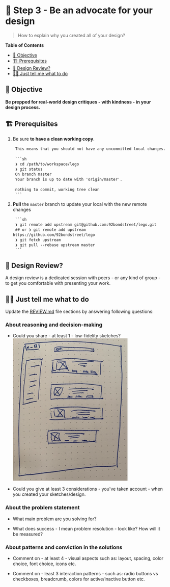 # 🎨 Step 3 - Be an advocate for your design

> How to explain why you created all of your design?

<!-- START doctoc generated TOC please keep comment here to allow auto update -->
<!-- DON'T EDIT THIS SECTION, INSTEAD RE-RUN doctoc TO UPDATE -->
**Table of Contents**

- [🎯 Objective](#-objective)
- [🏗 Prerequisites](#%F0%9F%8F%97-prerequisites)
- [🎨 Design Review?](#-design-review)
- [👩‍💻 Just tell me what to do](#%E2%80%8D-just-tell-me-what-to-do)

<!-- END doctoc generated TOC please keep comment here to allow auto update -->

## 🎯 Objective

**Be prepped for real-world design critiques - with kindness - in your design process.**

## 🏗 Prerequisites

1. Be sure **to have a clean working copy**.

        This means that you should not have any uncommitted local changes.

        ```sh
        ❯ cd /path/to/workspace/lego
        ❯ git status
        On branch master
        Your branch is up to date with 'origin/master'.

        nothing to commit, working tree clean
        ```

2. **Pull** the `master` branch to update your local with the new remote changes

        ```sh
        ❯ git remote add upstream git@github.com:92bondstreet/lego.git
        ## or ❯ git remote add upstream https://github.com/92bondstreet/lego
        ❯ git fetch upstream
        ❯ git pull --rebase upstream master
        ```

## 🎨 Design Review?

A design review is a dedicated session with peers - or any kind of group - to get you comfortable with presenting your work.

## 👩‍💻 Just tell me what to do

Update the [REVIEW.md](../design/REVIEW.md) file sections by answering following questions:

### About reasoning and decision-making

* Could you share - at least 1 - low-fidelity sketches?
        <img src="./img/3-handwritten.png" width="75%"/>

* Could you give at least 3 considerations - you've taken account - when you created your sketches/design.

### About the problem statement

* What main problem are you solving for?

* What does success - I mean problem resolution - look like? How will it be measured?

### About patterns and conviction in the solutions

* Comment on - at least 4 - visual aspects such as: layout, spacing, color choice, font choice, icons etc.

* Comment on - least 3 interaction patterns - such as: radio buttons vs checkboxes, breadcrumb, colors for active/inactive button etc. 


